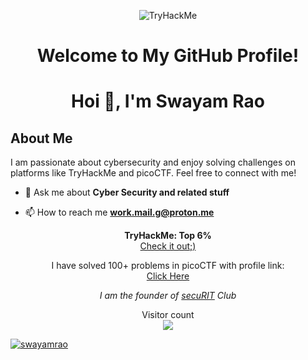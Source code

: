 <p align="center">
  <img src="https://tryhackme-badges.s3.amazonaws.com/Grim1ock.png" alt="TryHackMe">
</p>

<h1 align="center">Welcome to My GitHub Profile!</h1>

<h1 align="center">Hoi 👋, I'm Swayam Rao</h1>

## About Me

I am passionate about cybersecurity and enjoy solving challenges on platforms like TryHackMe and picoCTF. Feel free to connect with me!

- 💬 Ask me about **Cyber Security and related stuff**

- 📫 How to reach me **work.mail.g@proton.me**

<p align="center">
  <strong>TryHackMe: Top 6%</strong><br>
  <a href="https://tryhackme.com/p/Grim1ock">Check it out;)</a>
</p>

<p align="center">
  I have solved 100+ problems in picoCTF with profile link: <br>
  <a href="https://play.picoctf.org/users/GRIMLOCK">Click Here</a>
</p>

<p align="center">
  <em>I am the founder of <a href="https://securit.club">secuRIT</a> Club</em>
</p>

<p align="center"> 
  Visitor count<br>
  <img src="https://profile-counter.glitch.me/swayamrao/count.svg" />
</p>

<p align="left"> <a href="https://github.com/ryo-ma/github-profile-trophy&theme=onedark"><img src="https://github-profile-trophy.vercel.app/?username=swayamrao" alt="swayamrao" /></a> </p>

